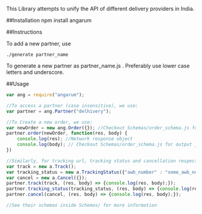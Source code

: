 This Library attempts to unify the API of different delivery providers in India.

##Installation
npm install angarum

##Instructions

To add a new partner, use

`./generate partner_name`

To generate a new partner as partner_name.js . Preferably use lower case letters and underscore.

##Usage
```javascript
var ang = require("angarum");

//To access a partner (case insensitive), we use:
var partner = ang.Partner("delhivery");

//To Create a new order, we use:
var newOrder = new ang.Order({}); //Checkout Schemas/order_schema.js for information on what to pass to ang.Order.
partner.order(newOrder, function(res, body) {
    console.log(res); //Network response object
    console.log(body); // Checkout Schemas/order_schema.js for output json object
})

//Similarly, for tracking url, tracking status and cancellation respectively,
var track = new a.Track();
var tracking_status = new a.TrackingStatus({"awb_number" : "some_awb_no:"});
var cancel = new a.Cancel({});
partner.track(track, (res, body) => {console.log(res, body);});
partner.tracking_status(tracking_status, (res, body) => {console.log(res, body);});
partner.cancel(cancel, (res, body) => {console.log(res, body);});

//See their schemas inside Schemas/ for more information